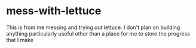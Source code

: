 mess-with-lettuce
=================

This is from me messing and trying out lettuce. I don't plan on building anything particularly useful other than a place for me to store the progress that I make
